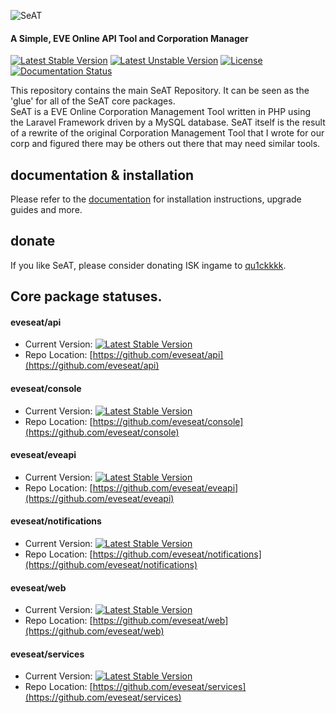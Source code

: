 ![SeAT](http://i.imgur.com/aPPOxSK.png)

#### A Simple, EVE Online API Tool and Corporation Manager

[![Latest Stable Version](https://poser.pugx.org/eveseat/seat/v/stable)](https://packagist.org/packages/eveseat/seat)
[![Latest Unstable Version](https://poser.pugx.org/eveseat/seat/v/unstable)](https://packagist.org/packages/eveseat/seat)
[![License](https://poser.pugx.org/eveseat/seat/license)](https://packagist.org/packages/eveseat/seat)
[![Documentation Status](https://readthedocs.org/projects/seat-docs/badge/?version=latest)](http://seat-docs.readthedocs.org/en/latest/?badge=latest)

This repository contains the main SeAT Repository. It can be seen as the 'glue' for all of the SeAT core packages.  
SeAT is a EVE Online Corporation Management Tool written in PHP using the Laravel Framework driven by a MySQL database. SeAT itself is the result of a rewrite of the original Corporation Management Tool that I wrote for our corp and figured there may be others out there that may need similar tools.

## documentation & installation
Please refer to the [documentation](http://seat-docs.rtfd.org) for installation instructions, upgrade guides and more.

## donate
If you like SeAT, please consider donating ISK ingame to [qu1ckkkk](https://gate.eveonline.com/Profile/qu1ckkkk).

## Core package statuses.

#### eveseat/api
* Current Version: [![Latest Stable Version](https://poser.pugx.org/eveseat/api/v/stable)](https://packagist.org/packages/eveseat/api)
* Repo Location: [https://github.com/eveseat/api](https://github.com/eveseat/api)

#### eveseat/console
* Current Version: [![Latest Stable Version](https://poser.pugx.org/eveseat/console/v/stable)](https://packagist.org/packages/eveseat/console)
* Repo Location: [https://github.com/eveseat/console](https://github.com/eveseat/console)

#### eveseat/eveapi
* Current Version: [![Latest Stable Version](https://poser.pugx.org/eveseat/eveapi/v/stable)](https://packagist.org/packages/eveseat/eveapi)
* Repo Location: [https://github.com/eveseat/eveapi](https://github.com/eveseat/eveapi)

#### eveseat/notifications
* Current Version: [![Latest Stable Version](https://poser.pugx.org/eveseat/notifications/v/stable)](https://packagist.org/packages/eveseat/notifications)
* Repo Location: [https://github.com/eveseat/notifications](https://github.com/eveseat/notifications)

#### eveseat/web
* Current Version: [![Latest Stable Version](https://poser.pugx.org/eveseat/web/v/stable)](https://packagist.org/packages/eveseat/web)
* Repo Location: [https://github.com/eveseat/web](https://github.com/eveseat/web)

#### eveseat/services
* Current Version: [![Latest Stable Version](https://poser.pugx.org/eveseat/services/v/stable)](https://packagist.org/packages/eveseat/services)
* Repo Location: [https://github.com/eveseat/services](https://github.com/eveseat/services)
